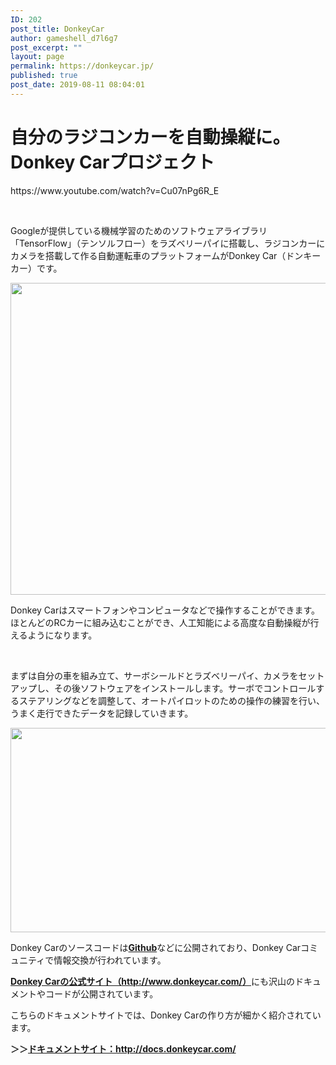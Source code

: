 ```yaml
---
ID: 202
post_title: DonkeyCar
author: gameshell_d7l6g7
post_excerpt: ""
layout: page
permalink: https://donkeycar.jp/
published: true
post_date: 2019-08-11 08:04:01
---
```

<h1 class="entry-title">自分のラジコンカーを自動操縦に。Donkey Carプロジェクト</h1>
https://www.youtube.com/watch?v=Cu07nPg6R_E

&nbsp;

Googleが提供している機械学習のためのソフトウェアライブラリ「TensorFlow」（テンソルフロー）をラズベリーパイに搭載し、ラジコンカーにカメラを搭載して作る自動運転車のプラットフォームがDonkey Car（ドンキーカー）です。

<img class="alignnone size-full wp-image-232" src="https://donkeycar.jp/wp-content/uploads/2019/08/1_embz2VLlEt0Z1oe4ij9ZEA.png" alt="" width="700" height="499" />

Donkey Carはスマートフォンやコンピュータなどで操作することができます。ほとんどのRCカーに組み込むことができ、人工知能による高度な自動操縦が行えるようになります。

&nbsp;

まずは自分の車を組み立て、サーボシールドとラズベリーパイ、カメラをセットアップし、その後ソフトウェアをインストールします。サーボでコントロールするステアリングなどを調整して、オートパイロットのための操作の練習を行い、うまく走行できたデータを記録していきます。

<img class="alignnone size-full wp-image-223" src="https://donkeycar.jp/wp-content/uploads/2019/08/1_Sg5cuLqFufM0IX4nZd9bMA.png" alt="" width="700" height="327" />

Donkey Carのソースコードは<a href="https://github.com/wroscoe/donkey" target="_blank" rel="noopener noreferrer"><strong>Github</strong></a>などに公開されており、Donkey Carコミュニティで情報交換が行われています。

<a href="http://www.donkeycar.com/" target="_blank" rel="noopener noreferrer"><strong>Donkey Carの公式サイト（http://www.donkeycar.com/）</strong></a>にも沢山のドキュメントやコードが公開されています。

こちらのドキュメントサイトでは、Donkey Carの作り方が細かく紹介されています。

<strong>＞＞<a href="http://docs.donkeycar.com/" target="_blank" rel="noopener noreferrer">ドキュメントサイト：http://docs.donkeycar.com/</a></strong>